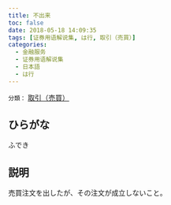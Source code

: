 ```yaml
---
title: 不出来
toc: false
date: 2018-05-18 14:09:35
tags: [证券用语解说集, は行, 取引（売買）]
categories:
  - 金融服务
  - 证券用语解说集
  - 日本語
  - は行
---
```


`分類：` [取引（売買）](/tags/取引（売買）/)

## ひらがな

ふでき

## 説明

売買注文を出したが、その注文が成立しないこと。
